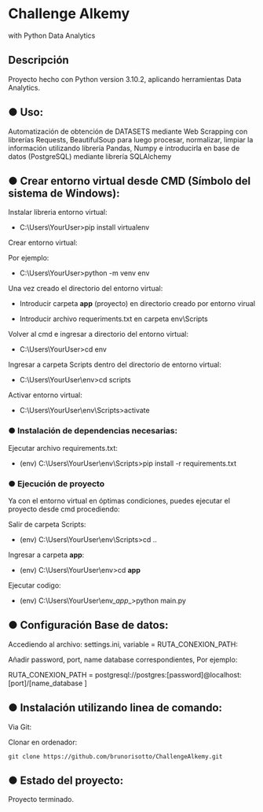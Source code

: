 # Challenge Alkemy
 with Python Data Analytics
 
 

## Descripción
Proyecto hecho con Python version 3.10.2, aplicando herramientas Data Analytics.



## ● Uso:
Automatización de obtención de DATASETS mediante Web Scrapping con librerías Requests, BeautifulSoup
para luego procesar, normalizar, limpiar la información utilizando librería Pandas, Numpy e introducirla
en base de datos (PostgreSQL) mediante librería SQLAlchemy



## ● Crear entorno virtual desde CMD (Símbolo del sistema de Windows):

Instalar libreria entorno virtual:

- C:\Users\YourUser>pip install virtualenv


Crear entorno virtual:

Por ejemplo:
- C:\Users\YourUser>python -m venv env


Una vez creado el directorio del entorno virtual:

- Introducir carpeta __app__ (proyecto) en directorio creado por entorno virual

- Introducir archivo requeriments.txt en carpeta env\Scripts


Volver al cmd e ingresar a directorio del entorno virtual:

- C:\Users\YourUser>cd env


Ingresar a carpeta Scripts dentro del directorio de entorno virtual:

- C:\Users\YourUser\env>cd scripts


Activar entorno virtual:

- C:\Users\YourUser\env\Scripts>activate


### ● Instalación de dependencias necesarias:

Ejecutar archivo requirements.txt:

- (env) C:\Users\YourUser\env\Scripts>pip install -r requirements.txt


### ● Ejecución de proyecto

Ya con el entorno virtual en óptimas condiciones, puedes ejecutar el proyecto desde cmd
procediendo:

Salir de carpeta Scripts:

- (env) C:\Users\YourUser\env\Scripts>cd ..


Ingresar a carpeta __app__:

- (env) C:\Users\YourUser\env>cd __app__


Ejecutar codigo:

- (env) C:\Users\YourUser\env\__app__>python main.py



## ● Configuración Base de datos:

Accediendo al archivo: settings.ini, variable = RUTA_CONEXION_PATH:

Añadir password, port, name database correspondientes, Por ejemplo:

RUTA_CONEXION_PATH = postgresql://postgres:[password]@localhost:[port]/[name_database <default postgres>]
	


## ● Instalación utilizando linea de comando:

Via Git:

  Clonar en ordenador:

	git clone https://github.com/brunorisotto/ChallengeAlkemy.git
	


## ● Estado del proyecto:

Proyecto terminado.
